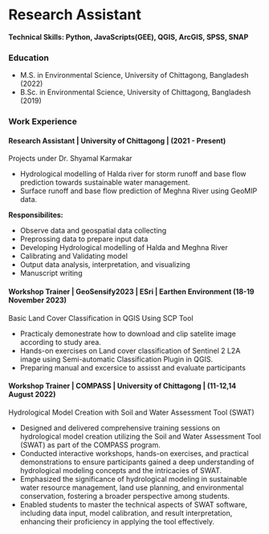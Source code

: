 # Research Assistant
**Technical Skills: Python, JavaScripts(GEE), QGIS, ArcGIS, SPSS, SNAP**
### Education
- M.S. in Environmental Science, University of Chittagong, Bangladesh (2022)
- B.Sc. in Environmental Science, University of Chittagong, Bangladesh (2019)

### Work Experience

#### Research Assistant | University of Chittagong | (2021 - Present)
Projects under Dr. Shyamal Karmakar 
- Hydrological modelling of Halda river for storm runoff and base flow prediction towards sustainable water management.
- Surface runoff and base flow prediction of Meghna River using GeoMIP data.

**Responsibilites:**
- Observe data and geospatial data collecting
- Preprossing data to prepare input data
- Developing Hydrological modelling of Halda and Meghna River
- Calibrating and Validating model
- Output data analysis, interpretation, and visualizing
- Manuscript writing

#### Workshop Trainer | GeoSensify2023 | ESri | Earthen Environment (18-19 November 2023)
Basic Land Cover Classification in QGIS Using SCP Tool
- Practicaly demonestrate how to download and clip satelite image according to study area.
- Hands-on exercises on Land cover classification of Sentinel 2 L2A image using Semi-automatic Classification Plugin in QGIS.
- Preparing manual and excersice to assisst and evaluate participants

#### Workshop Trainer | COMPASS | University of Chittagong | (11-12,14 August 2022)
Hydrological Model Creation with Soil and Water Assessment Tool (SWAT)
- Designed and delivered comprehensive training sessions on hydrological model creation utilizing the Soil and Water Assessment Tool (SWAT) as part of the COMPASS program.
- Conducted interactive workshops, hands-on exercises, and practical demonstrations to ensure participants gained a deep understanding of hydrological modeling concepts and the intricacies of SWAT.
- Emphasized the significance of hydrological modeling in sustainable water resource management, land use planning, and environmental conservation, fostering a broader perspective among students.
- Enabled students to master the technical aspects of SWAT software, including data input, model calibration, and result interpretation, enhancing their proficiency in applying the tool effectively.

